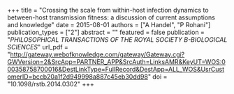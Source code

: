 +++
title = "Crossing the scale from within-host infection dynamics to between-host transmission fitness: a discussion of current assumptions and knowledge"
date = 2015-08-01
authors = ["A Handel", "P Rohani"]
publication_types = ["2"]
abstract = ""
featured = false
publication = "*PHILOSOPHICAL TRANSACTIONS OF THE ROYAL SOCIETY B-BIOLOGICAL SCIENCES*"
url_pdf = "http://gateway.webofknowledge.com/gateway/Gateway.cgi?GWVersion=2&SrcApp=PARTNER_APP&SrcAuth=LinksAMR&KeyUT=WOS:000358758700016&DestLinkType=FullRecord&DestApp=ALL_WOS&UsrCustomerID=bccb20a1f2d949998a887c45eb30dd98"
doi = "10.1098/rstb.2014.0302"
+++

